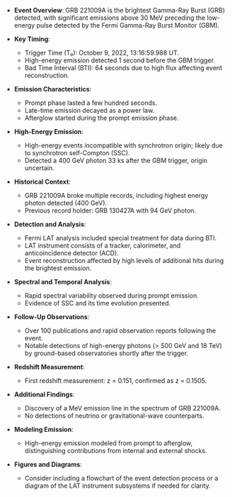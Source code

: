 - **Event Overview**: GRB 221009A is the brightest Gamma-Ray Burst (GRB) detected, with significant emissions above 30 MeV preceding the low-energy pulse detected by the Fermi Gamma-Ray Burst Monitor (GBM).
  
- **Key Timing**: 
  - Trigger Time (T₀): October 9, 2022, 13:16:59.988 UT.
  - High-energy emission detected 1 second before the GBM trigger.
  - Bad Time Interval (BTI): 64 seconds due to high flux affecting event reconstruction.

- **Emission Characteristics**:
  - Prompt phase lasted a few hundred seconds.
  - Late-time emission decayed as a power law.
  - Afterglow started during the prompt emission phase.

- **High-Energy Emission**:
  - High-energy events incompatible with synchrotron origin; likely due to synchrotron self-Compton (SSC).
  - Detected a 400 GeV photon 33 ks after the GBM trigger, origin uncertain.

- **Historical Context**: 
  - GRB 221009A broke multiple records, including highest energy photon detected (400 GeV).
  - Previous record holder: GRB 130427A with 94 GeV photon.

- **Detection and Analysis**:
  - Fermi LAT analysis included special treatment for data during BTI.
  - LAT instrument consists of a tracker, calorimeter, and anticoincidence detector (ACD).
  - Event reconstruction affected by high levels of additional hits during the brightest emission.

- **Spectral and Temporal Analysis**:
  - Rapid spectral variability observed during prompt emission.
  - Evidence of SSC and its time evolution presented.

- **Follow-Up Observations**:
  - Over 100 publications and rapid observation reports following the event.
  - Notable detections of high-energy photons (> 500 GeV and 18 TeV) by ground-based observatories shortly after the trigger.

- **Redshift Measurement**: 
  - First redshift measurement: z = 0.151, confirmed as z = 0.1505.

- **Additional Findings**:
  - Discovery of a MeV emission line in the spectrum of GRB 221009A.
  - No detections of neutrino or gravitational-wave counterparts.

- **Modeling Emission**:
  - High-energy emission modeled from prompt to afterglow, distinguishing contributions from internal and external shocks.

- **Figures and Diagrams**: 
  - Consider including a flowchart of the event detection process or a diagram of the LAT instrument subsystems if needed for clarity.